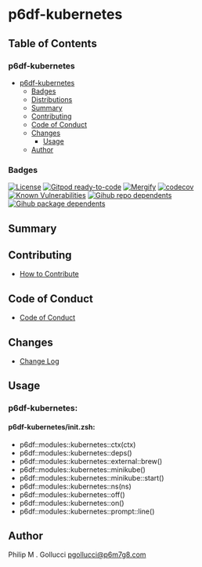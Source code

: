# p6df-kubernetes

## Table of Contents


### p6df-kubernetes
- [p6df-kubernetes](#p6df-kubernetes)
  - [Badges](#badges)
  - [Distributions](#distributions)
  - [Summary](#summary)
  - [Contributing](#contributing)
  - [Code of Conduct](#code-of-conduct)
  - [Changes](#changes)
    - [Usage](#usage)
  - [Author](#author)

### Badges

[![License](https://img.shields.io/badge/License-Apache%202.0-yellowgreen.svg)](https://opensource.org/licenses/Apache-2.0)
[![Gitpod ready-to-code](https://img.shields.io/badge/Gitpod-ready--to--code-blue?logo=gitpod)](https://gitpod.io/#https://github.com/p6m7g8/p6df-kubernetes)
[![Mergify](https://img.shields.io/endpoint.svg?url=https://gh.mergify.io/badges/p6m7g8/p6df-kubernetes/&style=flat)](https://mergify.io)
[![codecov](https://codecov.io/gh/p6m7g8/p6df-kubernetes/branch/master/graph/badge.svg?token=14Yj1fZbew)](https://codecov.io/gh/p6m7g8/p6df-kubernetes)
[![Known Vulnerabilities](https://snyk.io/test/github/p6m7g8/p6df-kubernetes/badge.svg?targetFile=package.json)](https://snyk.io/test/github/p6m7g8/p6df-kubernetes?targetFile=package.json)
[![Gihub repo dependents](https://badgen.net/github/dependents-repo/p6m7g8/p6df-kubernetes)](https://github.com/p6m7g8/p6df-kubernetes/network/dependents?dependent_type=REPOSITORY)
[![Gihub package dependents](https://badgen.net/github/dependents-pkg/p6m7g8/p6df-kubernetes)](https://github.com/p6m7g8/p6df-kubernetes/network/dependents?dependent_type=PACKAGE)

## Summary

## Contributing

- [How to Contribute](CONTRIBUTING.md)

## Code of Conduct

- [Code of Conduct](https://github.com/p6m7g8/.github/blob/master/CODE_OF_CONDUCT.md)

## Changes

- [Change Log](CHANGELOG.md)

## Usage

### p6df-kubernetes:

#### p6df-kubernetes/init.zsh:

- p6df::modules::kubernetes::ctx(ctx)
- p6df::modules::kubernetes::deps()
- p6df::modules::kubernetes::external::brew()
- p6df::modules::kubernetes::minikube()
- p6df::modules::kubernetes::minikube::start()
- p6df::modules::kubernetes::ns(ns)
- p6df::modules::kubernetes::off()
- p6df::modules::kubernetes::on()
- p6df::modules::kubernetes::prompt::line()



## Author

Philip M . Gollucci <pgollucci@p6m7g8.com>
